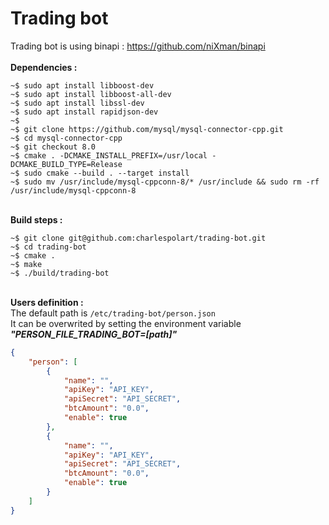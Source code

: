 # **Trading bot**

Trading bot is using binapi : https://github.com/niXman/binapi<br>
<br>**Dependencies :**
```console
~$ sudo apt install libboost-dev
~$ sudo apt install libboost-all-dev
~$ sudo apt install libssl-dev
~$ sudo apt install rapidjson-dev
~$
~$ git clone https://github.com/mysql/mysql-connector-cpp.git
~$ cd mysql-connector-cpp
~$ git checkout 8.0
~$ cmake . -DCMAKE_INSTALL_PREFIX=/usr/local -DCMAKE_BUILD_TYPE=Release
~$ sudo cmake --build . --target install
~$ sudo mv /usr/include/mysql-cppconn-8/* /usr/include && sudo rm -rf /usr/include/mysql-cppconn-8
```

<br>**Build steps :**
```console
~$ git clone git@github.com:charlespolart/trading-bot.git
~$ cd trading-bot
~$ cmake .
~$ make
~$ ./build/trading-bot
```
<br>**Users definition :**<br>
The default path is `/etc/trading-bot/person.json`<br>
It can be overwrited by setting the environment variable ***"PERSON_FILE_TRADING_BOT=[path]"***
```json
{
    "person": [
        {
            "name": "",
            "apiKey": "API_KEY",
            "apiSecret": "API_SECRET",
            "btcAmount": "0.0",
            "enable": true
        },
        {
            "name": "",
            "apiKey": "API_KEY",
            "apiSecret": "API_SECRET",
            "btcAmount": "0.0",
            "enable": true
        }
    ]
}
```
